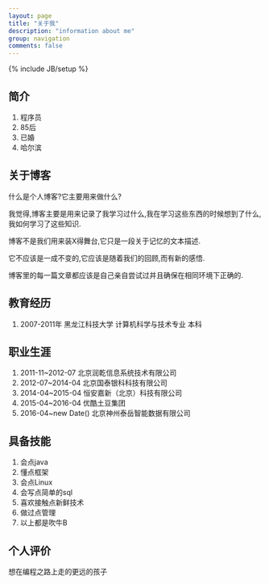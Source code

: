 ```yaml
---
layout: page
title: "关于我"
description: "information about me"
group: navigation
comments: false
---
```

{% include JB/setup %}

## 简介

  1. 程序员
  2. 85后
  3. 已婚
  4. 哈尔滨

## 关于博客

什么是个人博客?它主要用来做什么?

我觉得,博客主要是用来记录了我学习过什么,我在学习这些东西的时候想到了什么,我如何学习了这些知识.

博客不是我们用来装X得舞台,它只是一段关于记忆的文本描述.

它不应该是一成不变的,它应该是随着我们的回顾,而有新的感悟.

博客里的每一篇文章都应该是自己亲自尝试过并且确保在相同环境下正确的.

## 教育经历

1. 2007-2011年 黑龙江科技大学 计算机科学与技术专业 本科

## 职业生涯

1. 2011-11~2012-07     北京润乾信息系统技术有限公司
2. 2012-07~2014-04     北京国泰银科科技有限公司
3. 2014-04~2015-04     恒安嘉新（北京）科技有限公司
4. 2015-04~2016-04     优酷土豆集团
5. 2016-04~new Date()  北京神州泰岳智能数据有限公司

## 具备技能

1. 会点java
2. 懂点框架
3. 会点Linux
4. 会写点简单的sql
5. 喜欢接触点新鲜技术
6. 做过点管理
7. 以上都是吹牛B

## 个人评价

想在编程之路上走的更远的孩子


